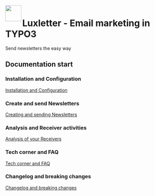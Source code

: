 <img align="left" src="../Resources/Public/Icons/lux.svg" width="50" />

# Luxletter - Email marketing in TYPO3

Send newsletters the easy way

## Documentation start

### Installation and Configuration

[Installation and Configuration](Installation/Index.md)

### Create and send Newsletters

[Creating and sending Newsletters](Newsletter/Index.md)

### Analysis and Receiver activities

[Analysis of your Receivers](Analysis/Index.md)

### Tech corner and FAQ

[Tech corner and FAQ](Tech/Index.md)

### Changelog and breaking changes

[Changelog and breaking changes](Changelog/Index.md)

